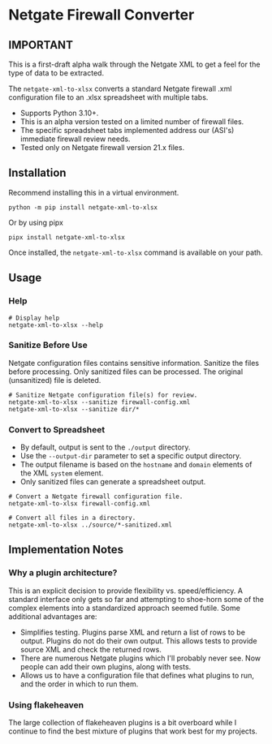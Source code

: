 # Netgate Firewall Converter

## IMPORTANT
This is a first-draft alpha walk through the Netgate XML to get a feel for the type of data to be extracted.

The `netgate-xml-to-xlsx` converts a standard Netgate firewall .xml configuration file to an .xlsx spreadsheet with multiple tabs.

* Supports Python 3.10+.
* This is an alpha version tested on a limited number of firewall files.
* The specific spreadsheet tabs implemented address our (ASI's) immediate firewall review needs.
* Tested only on Netgate firewall version 21.x files.


## Installation
Recommend installing this in a virtual environment.

```
python -m pip install netgate-xml-to-xlsx
```

Or by using pipx
```
pipx install netgate-xml-to-xlsx
```

Once installed, the `netgate-xml-to-xlsx` command is available on your path.

## Usage

### Help
```
# Display help
netgate-xml-to-xlsx --help
```

### Sanitize Before Use
Netgate configuration files contains sensitive information.
Sanitize the files before processing.
Only sanitized files can be processed.
The original (unsanitized) file is deleted.

```
# Sanitize Netgate configuration file(s) for review.
netgate-xml-to-xlsx --sanitize firewall-config.xml
netgate-xml-to-xlsx --sanitize dir/*
```

### Convert to Spreadsheet
* By default, output is sent to the `./output` directory.
* Use the `--output-dir` parameter to set a specific output directory.
* The output filename is based on the `hostname` and `domain` elements of the XML `system` element.
* Only sanitized files can generate a spreadsheet output.

```
# Convert a Netgate firewall configuration file.
netgate-xml-to-xlsx firewall-config.xml

# Convert all files in a directory.
netgate-xml-to-xlsx ../source/*-sanitized.xml
```

## Implementation Notes

### Why a plugin architecture?

This is an explicit decision to provide flexibility vs. speed/efficiency.
A standard interface only gets so far and attempting to shoe-horn some of the complex elements into a standardized approach seemed futile.
Some additional advantages are:

* Simplifies testing.
  Plugins parse XML and return a list of rows to be output.
  Plugins do not do their own output.
  This allows tests to provide source XML and check the returned rows.
* There are numerous Netgate plugins which I'll probably never see.
  Now people can add their own plugins, along with tests.
* Allows us to have a configuration file that defines what plugins to run, and the order in which to run them.



### Using flakeheaven
The large collection of flakeheaven plugins is a bit overboard while I continue to find the best mixture of plugins that work best for my projects.
